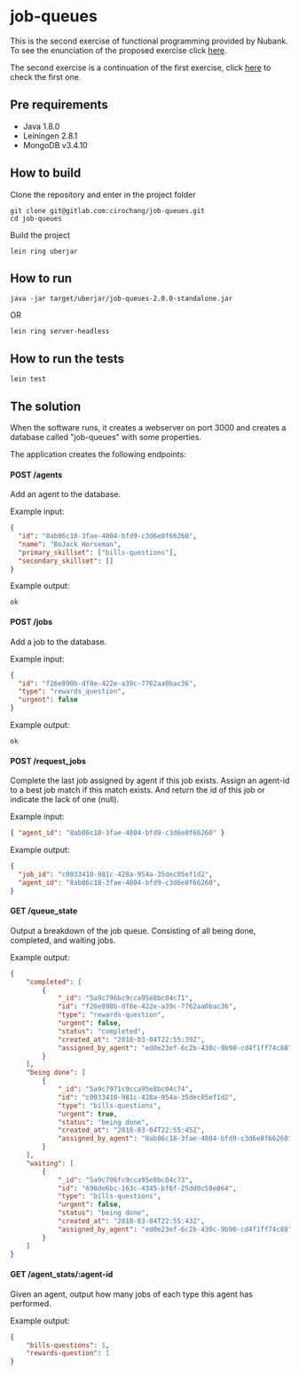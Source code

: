 # job-queues

This is the second exercise of functional programming provided by Nubank.
To see the enunciation of the proposed exercise click [here](/resources/queues-2.txt).

The second exercise is a continuation of the first exercise, click [here](/resources/queues-1.tx) to check the first one.

## Pre requirements

- Java 1.8.0
- Leiningen 2.8.1
- MongoDB v3.4.10

## How to build

Clone the repository and enter in the project folder
```
git clone git@gitlab.com:cirochang/job-queues.git
cd job-queues
```

Build the project
```
lein ring uberjar
```

## How to run

```
java -jar target/uberjar/job-queues-2.0.0-standalone.jar
```

OR
```
lein ring server-headless
```

## How to run the tests
```
lein test
```

## The solution

When the software runs, it creates a webserver on port 3000 and creates a database called "job-queues" with some properties.

The application creates the following endpoints:

#### POST /agents

Add an agent to the database.

Example input:
```json
{
  "id": "8ab86c18-3fae-4804-bfd9-c3d6e8f66260",
  "name": "BoJack Horseman",
  "primary_skillset": ["bills-questions"],
  "secondary_skillset": []
}
```

Example output:
```
ok
```

#### POST /jobs

Add a job to the database.

Example input:
```json
{
  "id": "f26e890b-df8e-422e-a39c-7762aa0bac36",
  "type": "rewards_question",
  "urgent": false
}
```

Example output:
```
ok
```

#### POST /request_jobs

Complete the last job assigned by agent if this job exists.
Assign an agent-id to a best job match if this match exists.
And return the id of this job or indicate the lack of one (null).

Example input:
```json
{ "agent_id": "8ab86c18-3fae-4804-bfd9-c3d6e8f66260" }
```

Example output:
```json
{
  "job_id": "c0033410-981c-428a-954a-35dec05ef1d2",
  "agent_id": "8ab86c18-3fae-4804-bfd9-c3d6e8f66260",
}
```


#### GET /queue_state

Output a breakdown of the job queue.
Consisting of all being done, completed, and waiting jobs.

Example output:
```json
{
	"completed": [
		{
			"_id": "5a9c796bc9cca95e8bc04c71",
			"id": "f26e890b-df8e-422e-a39c-7762aa0bac36",
			"type": "rewards-question",
			"urgent": false,
			"status": "completed",
			"created_at": "2018-03-04T22:55:39Z",
			"assigned_by_agent": "ed0e23ef-6c2b-430c-9b90-cd4f1ff74c88"
		}
	],
	"being done": [
		{
			"_id": "5a9c7971c9cca95e8bc04c74",
			"id": "c0033410-981c-428a-954a-35dec05ef1d2",
			"type": "bills-questions",
			"urgent": true,
			"status": "being done",
			"created_at": "2018-03-04T22:55:45Z",
			"assigned_by_agent": "8ab86c18-3fae-4804-bfd9-c3d6e8f66260"
		}
	],
	"waiting": [
		{
			"_id": "5a9c796fc9cca95e8bc04c73",
			"id": "690de6bc-163c-4345-bf6f-25dd0c58e864",
			"type": "bills-questions",
			"urgent": false,
			"status": "being done",
			"created_at": "2018-03-04T22:55:43Z",
			"assigned_by_agent": "ed0e23ef-6c2b-430c-9b90-cd4f1ff74c88"
		}
	]
}
```

#### GET /agent_stats/:agent-id

Given an agent, output how many jobs of each type this agent has performed.

Example output:
```json
{
	"bills-questions": 1,
	"rewards-question": 1
}
```
